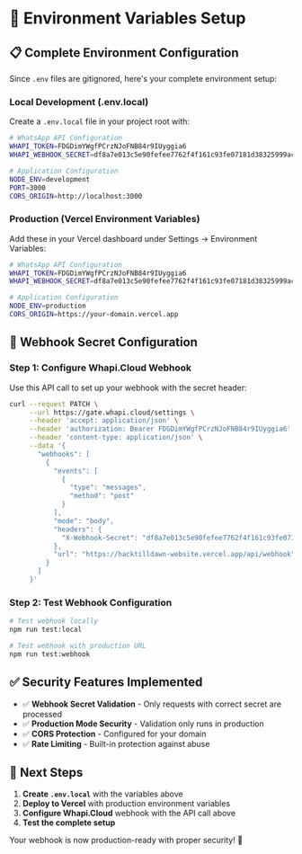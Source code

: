 # 🔧 Environment Variables Setup

## 📋 Complete Environment Configuration

Since `.env` files are gitignored, here's your complete environment setup:

### **Local Development (.env.local)**

Create a `.env.local` file in your project root with:

```bash
# WhatsApp API Configuration
WHAPI_TOKEN=FDGDimYWgfPCrzNJoFNB84r9IUyggia6
WHAPI_WEBHOOK_SECRET=df8a7e013c5e90fefee7762f4f161c93fe07181d38325999ac845bbc0e90ea37

# Application Configuration
NODE_ENV=development
PORT=3000
CORS_ORIGIN=http://localhost:3000
```

### **Production (Vercel Environment Variables)**

Add these in your Vercel dashboard under Settings → Environment Variables:

```bash
# WhatsApp API Configuration
WHAPI_TOKEN=FDGDimYWgfPCrzNJoFNB84r9IUyggia6
WHAPI_WEBHOOK_SECRET=df8a7e013c5e90fefee7762f4f161c93fe07181d38325999ac845bbc0e90ea37

# Application Configuration
NODE_ENV=production
CORS_ORIGIN=https://your-domain.vercel.app
```

## 🔐 Webhook Secret Configuration

### **Step 1: Configure Whapi.Cloud Webhook**

Use this API call to set up your webhook with the secret header:

```bash
curl --request PATCH \
     --url https://gate.whapi.cloud/settings \
     --header 'accept: application/json' \
     --header 'authorization: Bearer FDGDimYWgfPCrzNJoFNB84r9IUyggia6' \
     --header 'content-type: application/json' \
     --data '{
       "webhooks": [
         {
           "events": [
             {
               "type": "messages",
               "method": "post"
             }
           ],
           "mode": "body",
           "headers": {
             "X-Webhook-Secret": "df8a7e013c5e90fefee7762f4f161c93fe07181d38325999ac845bbc0e90ea37"
           },
           "url": "https://hacktilldawn-website.vercel.app/api/webhook"
         }
       ]
     }'
```

### **Step 2: Test Webhook Configuration**

```bash
# Test webhook locally
npm run test:local

# Test webhook with production URL
npm run test:webhook
```

## ✅ Security Features Implemented

- ✅ **Webhook Secret Validation** - Only requests with correct secret are processed
- ✅ **Production Mode Security** - Validation only runs in production
- ✅ **CORS Protection** - Configured for your domain
- ✅ **Rate Limiting** - Built-in protection against abuse

## 🚀 Next Steps

1. **Create `.env.local`** with the variables above
2. **Deploy to Vercel** with production environment variables
3. **Configure Whapi.Cloud** webhook with the API call above
4. **Test the complete setup**

Your webhook is now production-ready with proper security! 🎉
